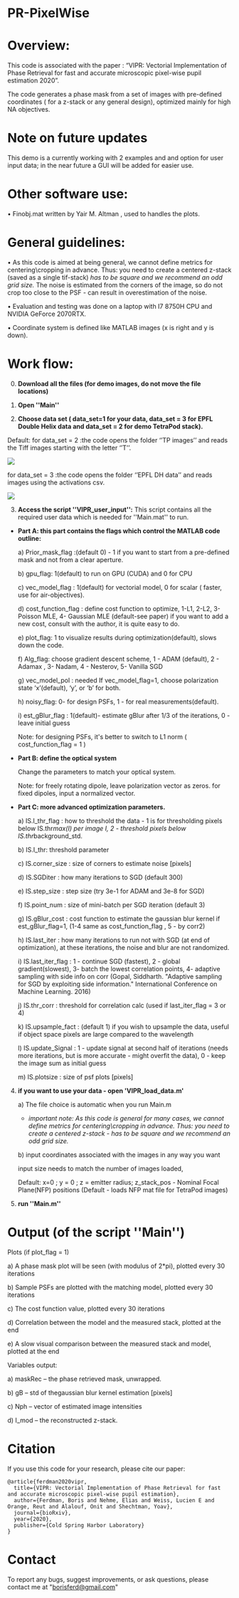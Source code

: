 # PR-PixelWise

# Overview: 

This code is associated with the paper : “VIPR: Vectorial Implementation of Phase Retrieval for fast and accurate microscopic pixel-wise pupil estimation 2020”.

The code generates a phase mask from a set of images with pre-defined coordinates ( for a z-stack or any general design), optimized mainly for high NA objectives. 


# Note on future updates 

This demo is a currently working with 2 examples and and option for user input data; in the near future a GUI will be added for easier use.

# Other software use:

•	Finobj.mat written by Yair M. Altman , used to handles the plots. 

# General guidelines: 

•       As this code is aimed at being general, we cannot define metrics for centering\cropping in advance.
        Thus: you need to create a centered z-stack (saved as a single tif-stack)
        *has to be square and we recommend an odd grid size.*
        The noise is estimated from the corners of the image, so do not crop too close to the PSF - 
        can result in overestimation of the noise.
        
•	Evaluation and testing was done on a laptop with I7 8750H CPU and NVIDIA GeForce 2070RTX.

•	Coordinate system is defined like MATLAB images (x is right and y is down). 


# Work flow:

0) **Download all the files (for demo images, do not move the file locations)**

1) **Open ''Main''**

2) **Choose data set ( data_set=1 for your data, data_set = 3 for EPFL Double Helix data and data_set = 2 for demo TetraPod stack).**

Default: for data_set = 2 :the code opens the folder ‘’TP images’’ and reads the Tiff images starting with the letter ‘’T’’.

![](gifs/TP_PSF.gif)

for data_set = 3 :the code opens the folder ‘’EPFL DH data’’ and reads images using the activations csv.
        
![](gifs/DH_PSF.gif)
     
3)  **Access the script ''VIPR_user_input'':**
    This script contains all the required user data which is needed for ''Main.mat'' to run.

* **Part A: this part contains the flags which control the MATLAB code outline:**

    a)	Prior_mask_flag :(default 0) - 1 if you want to start from a pre-defined mask and not from a clear aperture. 

    b)	gpu_flag: 1(default) to run on GPU (CUDA) and 0 for CPU

    c)	vec_model_flag : 1(default) for vectorial model, 0 for scalar ( faster, use for air-objectives).

    d)	cost_function_flag : define cost function to optimize, 1-L1, 2-L2, 3- Poisson MLE, 4- Gaussian MLE (default-see paper) 
        if you want to add a new cost, consult with the author, it is quite easy to do.

    e)	plot_flag: 1 to visualize results during optimization(default), slows down the code.
    
    f)	Alg_flag: choose gradient descent scheme,  1 - ADAM (default), 2 - Adamax , 3- Nadam, 4 - Nesterov, 5- Vanilla SGD

    g)	vec_model_pol : needed If vec_model_flag=1, choose polarization state ‘x’(default), ‘y’, or ‘b’ for both. 

    h)	noisy_flag: 0- for design PSFs, 1 - for real measurements(default).
    
    i)	est_gBlur_flag : 1(default)- estimate gBlur after 1/3 of the iterations, 0 - leave initial guess

    Note: for designing PSFs, it's better to switch to L1 norm ( cost_function_flag = 1 )

* **Part B: define the optical system** 

    Change the parameters to match your optical system.

    Note: for freely rotating dipole, leave polarization vector as zeros. 
          for fixed dipoles, input a normalized vector. 

* **Part C: more advanced optimization parameters.** 

    a)	IS.I_thr_flag : how to  threshold the data - 1 is for thresholding pixels below IS.thr*max(I) per image I, 2 - threshold pixels         below IS.thr*background_std.

    b)	IS.I_thr: threshold parameter

    c)	IS.corner_size : size of corners to  estimate noise [pixels]

    d)	IS.SGDiter : how  many iterations to SGD (default 300)

    e)	IS.step_size : step  size (try 3e-1 for ADAM and 3e-8 for SGD)

    f)	IS.point_num : size of mini-batch per SGD iteration (default 3)

    g)	IS.gBlur_cost : cost function  to estimate the gaussian blur kernel if est_gBlur_flag=1, (1-4 same as cost_function_flag , 5 -           by corr2)

    h)	IS.last_iter : how many iterations  to run not with SGD (at end of optimization), at these iterations, the noise and blur are           not randomized. 

    i)	IS.last_iter_flag : 1 - continue SGD (fastest), 2 - global gradient(slowest), 3- batch the lowest correlation points, 4-                 adaptive sampling with side info on corr (Gopal, Siddharth. "Adaptive sampling for SGD by exploiting side information."                 International Conference on Machine Learning. 2016)

    j)	IS.thr_corr : threshold for correlation calc (used if last_iter_flag = 3 or 4)

    k)	IS.upsample_fact : (default 1) if you wish to upsample the data, useful if object space pixels are large compared to the               wavelength

    l)	IS.update_Signal : 1 - update signal at second half of iterations (needs more iterations, but is more accurate - might overfit           the data), 0 - keep the image sum as initial guess

    m)	IS.plotsize : size of psf plots [pixels]

4) **if you want to use your data - open 'VIPR_load_data.m'**

    a) The file choice is automatic when you run Main.m
    
    * *important note: As this code is general for many cases, we cannot define metrics for centering\cropping in advance.
    Thus: you need to create a centered z-stack - has to be square and we recommend an odd grid size.*
    
    b) input coordinates associated with the images in any way you want
    
    input size needs to match the number of images loaded,
    
    Default: x=0 ; y = 0 ; z = emitter radius; z_stack_pos - Nominal Focal Plane(NFP) positions (Default - loads NFP mat file for                    TetraPod images)

5) **run ''Main.m''**

# Output (of the script ''Main'')

Plots (if plot_flag = 1)

a)	A phase mask plot will be seen (with modulus of 2*pi), plotted every 30 iterations

b)	Sample PSFs are plotted with the matching model, plotted every 30 iterations

c)	The cost function value, plotted every 30 iterations

d)	Correlation between the model and the measured stack, plotted at the end

e)	A slow visual comparison between the measured stack and model, plotted at the end


Variables output:

a)	maskRec – the phase retrieved mask, unwrapped. 

b)	gB – std of thegaussian blur kernel estimation [pixels]

c)	Nph – vector of estimated image intensities 

d)	I_mod – the reconstructed z-stack.


# Citation

If you use this code for your research, please cite our paper:
```
@article{ferdman2020vipr,
  title={VIPR: Vectorial Implementation of Phase Retrieval for fast and accurate microscopic pixel-wise pupil estimation},
  author={Ferdman, Boris and Nehme, Elias and Weiss, Lucien E and Orange, Reut and Alalouf, Onit and Shechtman, Yoav},
  journal={bioRxiv},
  year={2020},
  publisher={Cold Spring Harbor Laboratory}
}
```

# Contact

To report any bugs, suggest improvements, or ask questions, please contact me at "borisferd@gmail.com"
 





